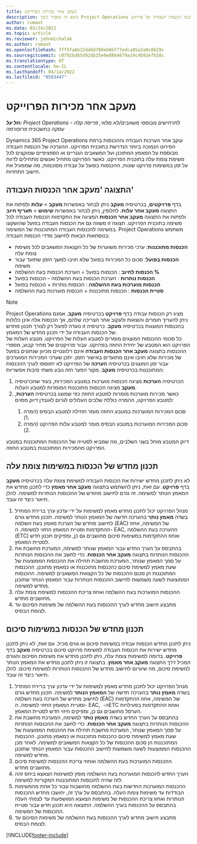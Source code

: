 ```yaml
---
title: מעקב אחר מכירות הפרוייקט
description: נושא זה מסביר כיצד Project Operations עוקב אחר ההתקדמות כנגד הכנסות העבודה של פרויקט.
author: rumant
ms.date: 03/24/2021
ms.topic: article
ms.reviewer: johnmichalak
ms.author: rumant
ms.openlocfilehash: fff5fa6b12dddd780eb6bf77edca85a3a0c0629c
ms.sourcegitcommit: c0792bd65d92db25e0e8864879a19c4b93efb10c
ms.translationtype: HT
ms.contentlocale: he-IL
ms.lasthandoff: 04/14/2022
ms.locfileid: "8583447"
---
```

# <a name="project-sales-tracking"></a>מעקב אחר מכירות הפרוייקט

_**חל על:** Project Operations לתרחישים מבוססי משאבים/לא מלאי, פריסה קלה - עסקה בחשבונית פרופורמה_

Dynamics 365 Project Operations עוקב אחר הערכות העבודה וההכנסות ברמת הפירוט הנמוכה ביותר הנדרשת בתוכנית הפרויקט. ההערכה של הכנסות העבודה מבוססת על המאמץ המתוכנן ועל המשאבים הגנריים או הספציפיים שמוקצים לכל משימת צומת עלה בתוכנית הפרויקט. כאשר הפרויקט מתחיל ואנשים מתחילים לדווח על זמן במשימות פרויקט שונות, ההכנסות בפועל על עבודה מסוכמות, מה שמפעיל את חישוב התחזיות.

## <a name="labor-revenue-tracking-view"></a>התצוגה 'מעקב אחר הכנסות העבודה'

בדף **פרויקטים**, בכרטיסיה **מעקב** ניתן לבחור באפשרות **מעקב** > **עלות** ולפתוח את התצוגה **מעקב אחר עלות**. לחלופין, ניתן לבחור באפשרות **שימוש** > **תעריף חיוב** ולפתוח את התצוגה **מעקב אחר הכנסות** המציגה את התקדמות הכנסות העבודה לכל משימה בתוכנית הפרויקט. תצוגה זו משווה גם את הכנסות העבודה בפועל שהושקעו במשימה להכנסות העבודה המתוכננות של המשימה. Project Operations משתמש בנוסחאות הבאות לחישוב מדדי הכנסות העבודה:

- **הכנסות מתוכננות**: ערכי מכירות משוערות של כל הקצאות המשאבים לכל משימת צומת עלה
- **הכנסות בפועל**: סכום כל המכירות בפועל שלא חויבו למשך הזמן שתועד עבור משימה
- **‏‫% הכנסות לחיוב‬** : הכנסות בפועל ÷ הערכת הכנסות בעת ההשלמה
- **‏‫הכנסות נותרות‬** : הערכת הכנסות בעת ההשלמה – הכנסות בפועל
- **‏‫הכנסות מוערכות בעת ההשלמה‬** : הכנסות נותרות + הכנסות בפועל
- **‏‫סטיית הכנסות‬** : הכנסות מתוכננות + הכנסות מוערכות בעת ההשלמה


> [!NOTE]
> Project Operations מציג רק הכנסות עבודה בדף **פרויקט** בכרטיסיה **מעקב**. אמנם ניתן להעריך חומרים והוצאות ולעקוב אחר הצריכה שלהם, אך הכנסות אלה אינן כלולות בהכנסות המוצגות בכרטיסיה **מעקב**. כרטיסיה זו נועדה לפעול רק לצורך תכנון מחדש של הכנסות העבודה על ידי תכנון מחדש של המאמץ.  
> כל סכומי ההכנסות המוצגים מומרים למטבע העלות של הפרויקט. מטבע העלות של הפרויקט הוא המטבע של יחידת החוזה בפרויקט. עבור פרויקטים של מחיר קבוע, מספרי ההכנסות בתצוגה **מעקב אחר הכנסות העבודה** אינם רלוונטיים מכיוון שנתונים בפועל של מכירות שלא חויבו אינם מתועדים באישור הזמן.
> יתכן שערכי המכירות המוערכים עבור זמן המוצגים בכרטיסיה **הערכה** של הפרויקט לא יתווספו לערך ההכנסות המתוכננות בכרטיסיה **מעקב**. מקור הפער הזה נובע משתי סיבות אפשריות:
><ol>
   ><li> הכרטיסיה <b>הערכות</b> מציגה הכנסות מוערכות במטבע המכירות, בעוד שהכרטיסיה <b>מעקב</b> מציגה הכנסות מתוכננות המומרות למטבע העלות. </li>
   ><li> כאשר מכירות מוערכות מומרות למטבע החוזה כפי שמוצג בכרטיסיה <b>הערכות</b>, למטבע הפרויקט, ההמרה כוללת שלבים העלולים לגרום לאובדן דיוק מסוים: </li>
><ol>
><li> סכום המכירות המוערכות במטבע החוזה מומר תחילה למטבע הבסיס (המרה 1).</li>
><li> סכום המכירות המוערכות במטבע הבסיס מומר למטבע עלות הפרויקט (המרה 2). </li>
></ol>
></ol>
> דיוק המטבע מוחל בשני השלבים, מה שמביא לסטייה של ההכנסות המתוכננות במטבע הפרויקט מהמכירות המתוכננות במטבע החוזה.
   

## <a name="reprojecting-revenues-on-leaf-node-tasks"></a>תכנון מחדש של הכנסות במשימות צומת עלה

לא ניתן לתכנן מחדש ישירות את הכנסות העבודה למשימת צומת עלה בכרטיסיה **מעקב** בדף **פרויקט**. עם זאת, ניתן להשתמש בתצוגה **מעקב אחר מאמץ** כדי לתכנן מחדש את המאמץ הנותר למשימה. זה גורם לחישוב מחודש של ההכנסות הנותרות למשימה. להלן תיאור כיצד זה עובד.

1. מנהל הפרויקט יכול לתכנן מחדש מאמץ למשימות על ידי עדכון ערך ברירת המחדל בשדה **מאמץ נותר** בהערכה חדשה של המאמץ הנותר למשימה. תכנון מחדש גורם לחישוב מחדש של הערכת מאמץ בעת השלמה (EAC) של המשימה, אחוז ההתקדמות וסטיית המאמץ החזוי למשימה. ה- EAC, ‏ההערכה בעת ההשלמה (ETC) ואחוז ההתקדמות במשימות סיכום מחושבים גם כן, ומפיקים תכנון חדש לסטיית המאמץ.
2. בהתבסס על הערך החדש עבור המאמץ שנותר למשימה, המערכת מחשבת את ההכנסות הנותרות בתצוגה **מעקב אחר הכנסות**. כדי לחשב את ההכנסות הנותרות על סמך המאמץ שנותר, המערכת מחשבת תחילה את ההכנסות הממוצעות של שעת מאמץ למשימת סיכום כהכנסות מתוכננות או כמאמץ מתוכנן. ההכנסות המתוכננות הן סכום ההכנסות של כל הקצאות המשאבים למשימה. ההכנסות הממוצעות לשעה משמשות לחישוב ההכנסות הנותרות עבור המאמץ הנותר שתוכנן מחדש למשימה.
3. ההכנסות המוערכות בעת ההשלמה ואחוז צריכת ההכנסות למשימת צומת עלה מחושבים מחדש.
4. מתבצע חישוב מחדש לערך ההכנסות בעת ההשלמה של משימות הסיכום עד לצומת הבסיס.

## <a name="reprojecting-revenues-on-summary-tasks"></a>תכנון מחדש של הכנסות במשימות סיכום

ניתן לתכנן מחדש הכנסות עבודה במשימות סיכום או גורם מכיל. עם זאת, לא ניתן לתכנן מחדש ישירות את הכנסות העבודה למשימת פרויקט סיכום בכרטיסיה **מעקב** בדף **פרויקט**. בדומה למשימות צומת עלה, ניתן לתכנן מחדש את משימות הסיכום והגורם המכיל דרך התצוגה **מעקב אחר מאמץ**. בתצוגה זו ניתן לתכנן מחדש את המאמץ הנותר למשימת סיכום, מה שיגרום לחישוב מחדש של ההכנסות הנותרות למשימת סיכום. להלן תיאור כיצד זה עובד.

1. מנהל הפרויקט יכול לתכנן מחדש מאמץ למשימות על ידי עדכון ערך ברירת המחדל בשדה **מאמץ נותר** בהערכה חדשה של **המאמץ הנותר** למשימה. תכנון מחדש גורם לחישוב מחדש של הערכה בעת השלמה (EAC) של המשימה, אחוז ההתקדמות וסטיית המאמץ החזוי למשימה. ה- EAC, ה- ‏ETC ואחוז ההתקדמות בפעילויות הערסל מחושבים גם כן, ומפיקים חיזוי חדש לסטיית המאמץ.
2. בהתבסס על הערך החדש בשדה **מאמץ נותר** למשימה, המערכת מחשבת את ההכנסות הנותרות בתצוגה **מעקב אחר הכנסות**. כדי לחשב את ההכנסות הנותרות על סמך המאמץ שנותר, המערכת מחשבת תחילה את ההכנסות הממוצעות של שעת מאמץ למשימת סיכום כהכנסות מתוכננות או כמאמץ מתוכנן. ההכנסות המתוכננות הן סכום ההכנסות של כל הקצאות המשאבים למשימה. לאחר מכן ההכנסות הממוצעות לשעה משמשות לחישוב ההכנסות עבור המאמץ הנותר שתוכנן מחדש למשימה.
3. ההכנסות המוערכות בעת ההשלמה ואחוזי צריכת ההכנסות למשימת סיכום מחושבים מחדש.
4. הערך החדש להכנסות המוערכות בעת ההשלמה מופץ למשימות הצאצא ביחס זהה לזה שהיה להכנסות המתוכננות המקוריות למשימה.
5. ההכנסות המוערכות החדשות בעת ההשלמה מחושבות עבור כל אחת מהמשימות הבודדות עד משימות צומת העלה. בהתבסס על ערך זה, יחושבו מחדש ההכנסות הנותרות ואחוז צריכת ההכנסות של משימות הצאצא המושפעות עד לצמתי העלה בהתבסס על ההכנסות בערך ההשלמה. התוצאה היא תכנון חדש עבור סטיית ההכנסות של המשימה. 
6. מתבצע חישוב מחדש לערך ההכנסות בעת ההשלמה של משימות הסיכום עד לצומת הבסיס.


[!INCLUDE[footer-include](../includes/footer-banner.md)]

